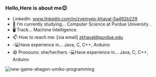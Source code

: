 ### Hello,Here is about me😊

- Linkedln: www.linkedin.com/in/zyeinyep-khaval-5a492b229
- 🔭 I’m currently studying... Computer Science at Purdue University .
- 🖥 Track... Machine Intelligence.
- 📫 How to reach me: [via email] zkhaval@purdue.edu
-  -💻Have experience in... Java, C, C++, Arduino
- 😄 Pronouns: she/her/hers
-💻Have experience in... Java, C, C++, Arduino








![new-game-ahagon-umiko-programming](https://user-images.githubusercontent.com/89563758/148844823-ae068633-0273-4184-9e42-8e11712796e8.gif)
